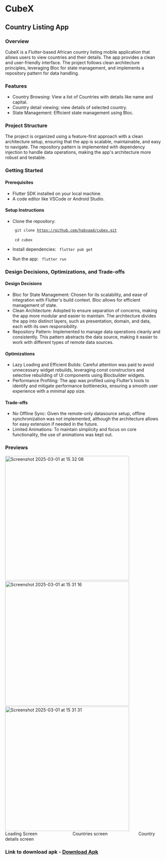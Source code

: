 # CubeX
## Country Listing App

### Overview
CubeX is a Flutter-based African country listing mobile application that allows users to view countries and their details. The app provides a clean and user-friendly interface. The project follows clean architecture principles, leveraging Bloc for state management, and implements a repository pattern for data handling.

### Features
-  Country Browsing: View a list of Countries with details like name and capital.
- Country detail viewing: view details of selected country.
- State Management: Efficient state management using Bloc.

### Project Structure
The project is organized using a feature-first approach with a clean architecture setup, ensuring that the app is scalable, maintainable, and easy to navigate. The repository pattern is implemented with dependency injection to handle data operations, making the app's architecture more robust and testable.

### Getting Started

#### Prerequisites
- Flutter SDK installed on your local machine.
- A code editor like VSCode or Android Studio.

#### Setup Instructions

- Clone the repository:

     <code> git clone https://github.com/habyaad/cubex.git </code> <br>
     <code> cd cubex </code>

-  Install dependencies:
   <code> flutter pub get </code>

- Run the app:
  <code> flutter run </code>


### Design Decisions, Optimizations, and Trade-offs
#### Design Decisions
- Bloc for State Management: Chosen for its scalability, and ease of integration with Flutter's build context. Bloc allows for efficient management of state.
- Clean Architecture: Adopted to ensure separation of concerns, making the app more modular and easier to maintain. The architecture divides the app into distinct layers, such as presentation, domain, and data, each with its own responsibility.
- Repository Pattern: Implemented to manage data operations cleanly and consistently. This pattern abstracts the data source, making it easier to work with different types of remote data sources.

#### Optimizations
- Lazy Loading and Efficient Builds: Careful attention was paid to avoid unnecessary widget rebuilds, leveraging const constructors and selective rebuilding of UI components using Blocbuilder widgets.
- Performance Profiling: The app was profiled using Flutter’s tools to identify and mitigate performance bottlenecks, ensuring a smooth user experience with a minimal app size.

#### Trade-offs
- No Offline Sync: Given the remote-only datasource setup, offline synchronization was not implemented, although the architecture allows for easy extension if needed in the future.
- Limited Animations: To maintain simplicity and focus on core functionality, the use of animations was kept out.

### Previews

<img height="400" alt="Screenshot 2025-03-01 at 15 32 08" src="https://github.com/user-attachments/assets/b702bc8c-f93d-42e7-963f-1462f229570d" />
 &emsp;&emsp;&emsp;
<img height="400" alt="Screenshot 2025-03-01 at 15 31 16" src="https://github.com/user-attachments/assets/f94ff44a-f89c-4177-afbb-19ca5db976fe" />
 &emsp;&emsp;&emsp;
<img height="400" alt="Screenshot 2025-03-01 at 15 31 31" src="https://github.com/user-attachments/assets/f768124a-c833-43ff-9ed0-d478028804a5" /> <br>
Loading Screen  &emsp;&emsp;&emsp; &emsp;&emsp; &emsp;&emsp;   Countries screen  &emsp;&emsp;&emsp; &emsp; &emsp;&emsp;   Country details screen

### Link to download apk - <a href="https://github.com/habyaad/cubex/releases/download/v1.0.2%2B3/app-armeabi-v7a-release.apk">Download Apk</a>
